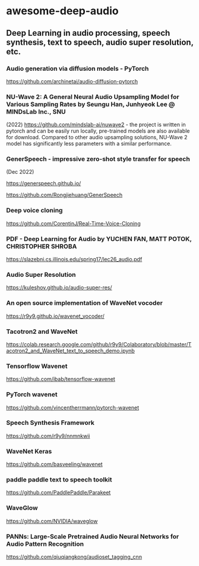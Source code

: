 # awesome-deep-audio
## Deep Learning in audio processing, speech synthesis, text to speech, audio super resolution, etc.

### Audio generation via diffusion models - PyTorch
https://github.com/archinetai/audio-diffusion-pytorch


### NU-Wave 2: A General Neural Audio Upsampling Model for Various Sampling Rates by Seungu Han, Junhyeok Lee @ MINDsLab Inc., SNU
(2022)
https://github.com/mindslab-ai/nuwave2 - the project is written in pytorch and can be easily run locally, pre-trained models are also available for download. Compared to other audio upsampling solutions, NU-Wave 2 model has significantly less parameters with a similar performance. 


### GenerSpeech - impressive zero-shot style transfer for speech
(Dec 2022)

https://generspeech.github.io/

https://github.com/Rongjiehuang/GenerSpeech


### Deep voice cloning
https://github.com/CorentinJ/Real-Time-Voice-Cloning


### PDF - Deep Learning for Audio by YUCHEN FAN, MATT POTOK, CHRISTOPHER SHROBA
https://slazebni.cs.illinois.edu/spring17/lec26_audio.pdf

### Audio Super Resolution
https://kuleshov.github.io/audio-super-res/

### An open source implementation of WaveNet vocoder
https://r9y9.github.io/wavenet_vocoder/

### Tacotron2 and WaveNet
https://colab.research.google.com/github/r9y9/Colaboratory/blob/master/Tacotron2_and_WaveNet_text_to_speech_demo.ipynb

### Tensorflow Wavenet
https://github.com/ibab/tensorflow-wavenet

### PyTorch wavenet
https://github.com/vincentherrmann/pytorch-wavenet

### Speech Synthesis Framework
https://github.com/r9y9/nnmnkwii

### WaveNet Keras 
https://github.com/basveeling/wavenet

### paddle paddle text to speech toolkit
https://github.com/PaddlePaddle/Parakeet

### WaveGlow
https://github.com/NVIDIA/waveglow

### PANNs: Large-Scale Pretrained Audio Neural Networks for Audio Pattern Recognition
https://github.com/qiuqiangkong/audioset_tagging_cnn
